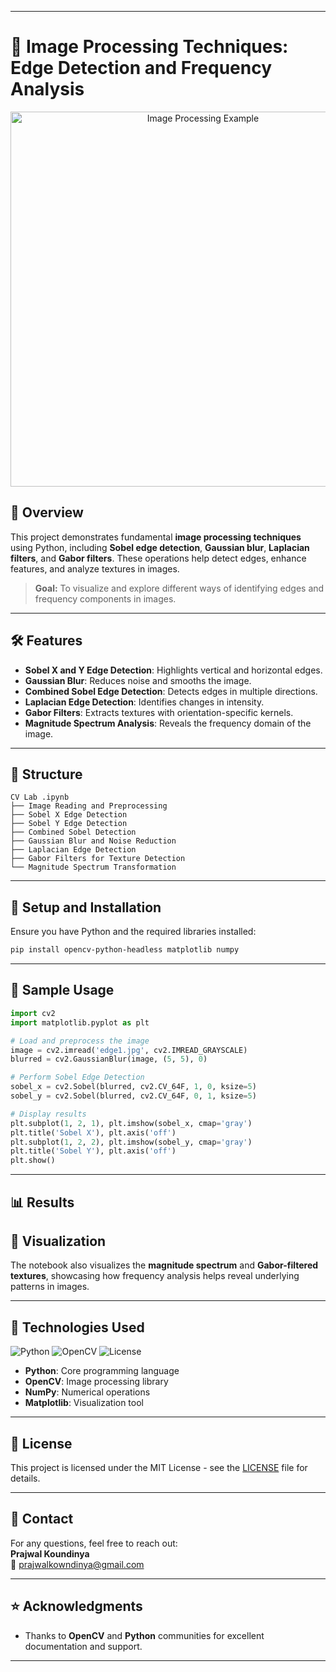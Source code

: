 
---

# 🌌 Image Processing Techniques: Edge Detection and Frequency Analysis

<p align="center"> <img src="https://user-images.githubusercontent.com/edge1.jpg" alt="Image Processing Example" width="600"> </p>

## 🚀 Overview
This project demonstrates fundamental **image processing techniques** using Python, including **Sobel edge detection**, **Gaussian blur**, **Laplacian filters**, and **Gabor filters**. These operations help detect edges, enhance features, and analyze textures in images.

> **Goal:** To visualize and explore different ways of identifying edges and frequency components in images.

---

## 🛠️ Features
- **Sobel X and Y Edge Detection**: Highlights vertical and horizontal edges.
- **Gaussian Blur**: Reduces noise and smooths the image.
- **Combined Sobel Edge Detection**: Detects edges in multiple directions.
- **Laplacian Edge Detection**: Identifies changes in intensity.
- **Gabor Filters**: Extracts textures with orientation-specific kernels.
- **Magnitude Spectrum Analysis**: Reveals the frequency domain of the image.

---

## 📂 Structure
```
CV Lab .ipynb
├── Image Reading and Preprocessing
├── Sobel X Edge Detection
├── Sobel Y Edge Detection
├── Combined Sobel Detection
├── Gaussian Blur and Noise Reduction
├── Laplacian Edge Detection
├── Gabor Filters for Texture Detection
└── Magnitude Spectrum Transformation
```

---

## 🔧 Setup and Installation
Ensure you have Python and the required libraries installed:

```bash
pip install opencv-python-headless matplotlib numpy
```

---

## 📸 Sample Usage

```python
import cv2
import matplotlib.pyplot as plt

# Load and preprocess the image
image = cv2.imread('edge1.jpg', cv2.IMREAD_GRAYSCALE)
blurred = cv2.GaussianBlur(image, (5, 5), 0)

# Perform Sobel Edge Detection
sobel_x = cv2.Sobel(blurred, cv2.CV_64F, 1, 0, ksize=5)
sobel_y = cv2.Sobel(blurred, cv2.CV_64F, 0, 1, ksize=5)

# Display results
plt.subplot(1, 2, 1), plt.imshow(sobel_x, cmap='gray')
plt.title('Sobel X'), plt.axis('off')
plt.subplot(1, 2, 2), plt.imshow(sobel_y, cmap='gray')
plt.title('Sobel Y'), plt.axis('off')
plt.show()
```

---

## 📊 Results

## 🎨 Visualization
The notebook also visualizes the **magnitude spectrum** and **Gabor-filtered textures**, showcasing how frequency analysis helps reveal underlying patterns in images.

---

## 🤖 Technologies Used


![Python](https://img.shields.io/badge/Python-3.x-blue)
![OpenCV](https://img.shields.io/badge/OpenCV-4.8-green)
![License](https://img.shields.io/badge/License-MIT-orange)

- **Python**: Core programming language  
- **OpenCV**: Image processing library  
- **NumPy**: Numerical operations  
- **Matplotlib**: Visualization tool  

---

## 📝 License
This project is licensed under the MIT License - see the [LICENSE](LICENSE) file for details.

---

## 💬 Contact
For any questions, feel free to reach out:  
**Prajwal Koundinya**  
📧 prajwalkowndinya@gmail.com  

---

## ⭐ Acknowledgments
- Thanks to **OpenCV** and **Python** communities for excellent documentation and support.  

---
